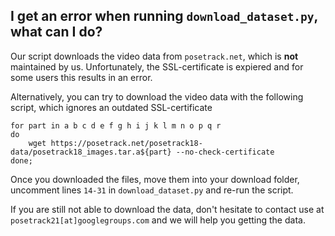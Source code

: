 ## I get an error when running `download_dataset.py`, what can I do? 

Our script downloads the video data from `posetrack.net`, which is **not** maintained by us. Unfortunately, the SSL-certificate is expiered and for some users this results in an error.

Alternatively, you can try to download the video data with the following script, which ignores an outdated SSL-certificate
```
for part in a b c d e f g h i j k l m n o p q r
do
    wget https://posetrack.net/posetrack18-data/posetrack18_images.tar.a${part} --no-check-certificate
done;
```
Once you downloaded the files, move them into your download folder, uncomment lines `14-31` in `download_dataset.py` and re-run the script.

If you are still not able to download the data, don't hesitate to contact use at `posetrack21[at]googlegroups.com` and we will help you getting the data.
